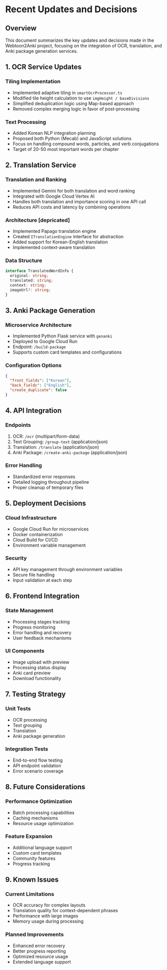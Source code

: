 # Recent Updates and Decisions

## Overview
This document summarizes the key updates and decisions made in the Webtoon2Anki project, focusing on the integration of OCR, translation, and Anki package generation services.

## 1. OCR Service Updates

### Tiling Implementation
- Implemented adaptive tiling in `smartOcrProcessor.ts`
- Modified tile height calculation to use `imgHeight / baseDivisions`
- Simplified deduplication logic using Map-based approach
- Removed complex merging logic in favor of post-processing

### Text Processing
- Added Korean NLP integration planning
- Proposed both Python (Mecab) and JavaScript solutions
- Focus on handling compound words, particles, and verb conjugations
- Target of 20-50 most important words per chapter

## 2. Translation Service
### Translation and Ranking
- Implemented Gemini for both translation and word ranking
- Integrated with Google Cloud Vertex AI
- Handles both translation and importance scoring in one API call
- Reduces API costs and latency by combining operations

### Architecture [depricated]
- Implemented Papago translation engine
- Created `ITranslationEngine` interface for abstraction
- Added support for Korean-English translation
- Implemented context-aware translation

### Data Structure
```typescript
interface TranslatedWordInfo {
  original: string;
  translated: string;
  context: string;
  imageUrl?: string;
}
```

## 3. Anki Package Generation

### Microservice Architecture
- Implemented Python Flask service with `genanki`
- Deployed to Google Cloud Run
- Endpoint: `/build-package`
- Supports custom card templates and configurations

### Configuration Options
```json
{
  "front_fields": ["Korean"],
  "back_fields": ["English"],
  "create_duplicate": false
}
```

## 4. API Integration

### Endpoints
1. OCR: `/ocr` (multipart/form-data)
2. Text Grouping: `/group-text` (application/json)
3. Translation: `/translate` (application/json)
4. Anki Package: `/create-anki-package` (application/json)

### Error Handling
- Standardized error responses
- Detailed logging throughout pipeline
- Proper cleanup of temporary files

## 5. Deployment Decisions

### Cloud Infrastructure
- Google Cloud Run for microservices
- Docker containerization
- Cloud Build for CI/CD
- Environment variable management

### Security
- API key management through environment variables
- Secure file handling
- Input validation at each step

## 6. Frontend Integration

### State Management
- Processing stages tracking
- Progress monitoring
- Error handling and recovery
- User feedback mechanisms

### UI Components
- Image upload with preview
- Processing status display
- Anki card preview
- Download functionality

## 7. Testing Strategy

### Unit Tests
- OCR processing
- Text grouping
- Translation
- Anki package generation

### Integration Tests
- End-to-end flow testing
- API endpoint validation
- Error scenario coverage

## 8. Future Considerations

### Performance Optimization
- Batch processing capabilities
- Caching mechanisms
- Resource usage optimization

### Feature Expansion
- Additional language support
- Custom card templates
- Community features
- Progress tracking

## 9. Known Issues

### Current Limitations
- OCR accuracy for complex layouts
- Translation quality for context-dependent phrases
- Performance with large images
- Memory usage during processing

### Planned Improvements
- Enhanced error recovery
- Better progress reporting
- Optimized resource usage
- Extended language support 